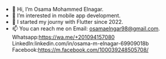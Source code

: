- 👋 Hi, I’m Osama Mohammed Elnagar.
- 👀 I’m interested in mobile app development.
- 🌱 I started my journy with Flutter since 2022.
- 📫 You can reach me on
Email: osamaelngar98@gmail.com.
Whatsapp:https://wa.me/+201094157080
LinkedIn:linkedin.com/in/osama-m-elnagar-69909018b
Facebook:https://m.facebook.com/100039248505708/

<!---
OsamaElnagar/OsamaElnagar is a ✨ special ✨ repository because its `README.md` (this file) appears on your GitHub profile.
You can click the Preview link to take a look at your changes.
--->
